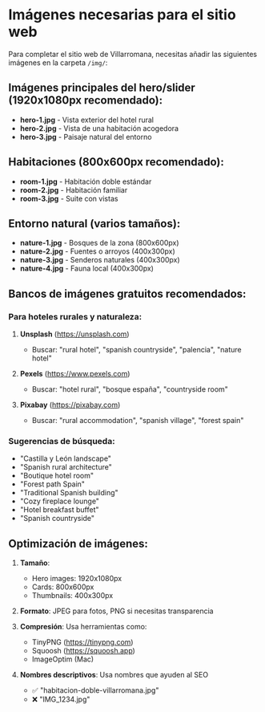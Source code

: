 # Imágenes necesarias para el sitio web

Para completar el sitio web de Villarromana, necesitas añadir las siguientes imágenes en la carpeta `/img/`:

## Imágenes principales del hero/slider (1920x1080px recomendado):
- **hero-1.jpg** - Vista exterior del hotel rural
- **hero-2.jpg** - Vista de una habitación acogedora
- **hero-3.jpg** - Paisaje natural del entorno

## Habitaciones (800x600px recomendado):
- **room-1.jpg** - Habitación doble estándar
- **room-2.jpg** - Habitación familiar
- **room-3.jpg** - Suite con vistas

## Entorno natural (varios tamaños):
- **nature-1.jpg** - Bosques de la zona (800x600px)
- **nature-2.jpg** - Fuentes o arroyos (400x300px)
- **nature-3.jpg** - Senderos naturales (400x300px)
- **nature-4.jpg** - Fauna local (400x300px)

## Bancos de imágenes gratuitos recomendados:

### Para hoteles rurales y naturaleza:
1. **Unsplash** (https://unsplash.com)
   - Buscar: "rural hotel", "spanish countryside", "palencia", "nature hotel"
   
2. **Pexels** (https://www.pexels.com)
   - Buscar: "hotel rural", "bosque españa", "countryside room"
   
3. **Pixabay** (https://pixabay.com)
   - Buscar: "rural accommodation", "spanish village", "forest spain"

### Sugerencias de búsqueda:
- "Castilla y León landscape"
- "Spanish rural architecture"
- "Boutique hotel room"
- "Forest path Spain"
- "Traditional Spanish building"
- "Cozy fireplace lounge"
- "Hotel breakfast buffet"
- "Spanish countryside"

## Optimización de imágenes:

1. **Tamaño**: 
   - Hero images: 1920x1080px
   - Cards: 800x600px
   - Thumbnails: 400x300px

2. **Formato**: JPEG para fotos, PNG si necesitas transparencia

3. **Compresión**: Usa herramientas como:
   - TinyPNG (https://tinypng.com)
   - Squoosh (https://squoosh.app)
   - ImageOptim (Mac)

4. **Nombres descriptivos**: Usa nombres que ayuden al SEO
   - ✅ "habitacion-doble-villarromana.jpg"
   - ❌ "IMG_1234.jpg"
